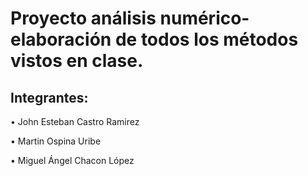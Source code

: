# Proyecto análisis numérico- elaboración de todos los métodos vistos en clase.
## Integrantes:

• John Esteban Castro Ramirez

• Martin Ospina Uribe

• Miguel Ángel Chacon López



